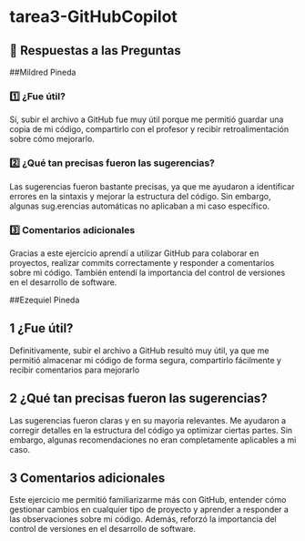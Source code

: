 # tarea3-GitHubCopilot
## 📌 Respuestas a las Preguntas  
##Mildred Pineda
### 1️⃣ ¿Fue útil?  
Sí, subir el archivo a GitHub fue muy útil porque me permitió guardar una copia de mi código, compartirlo con el profesor y recibir retroalimentación sobre cómo mejorarlo.  

### 2️⃣ ¿Qué tan precisas fueron las sugerencias?  
Las sugerencias fueron bastante precisas, ya que me ayudaron a identificar errores en la sintaxis y mejorar la estructura del código. Sin embargo, algunas sug.erencias automáticas no aplicaban a mi caso específico.  

### 3️⃣ Comentarios adicionales  
Gracias a este ejercicio aprendí a utilizar GitHub para colaborar en proyectos, realizar commits correctamente y responder a comentarios sobre mi código. También entendí la importancia del control de versiones en el desarrollo de software.  

##Ezequiel Pineda
## 1️ ¿Fue útil?
Definitivamente, subir el archivo a GitHub resultó muy útil, ya que me permitió almacenar mi código de forma segura, compartirlo fácilmente y recibir comentarios para mejorarlo

## 2️ ¿Qué tan precisas fueron las sugerencias?
Las sugerencias fueron claras y en su mayoría relevantes. Me ayudaron a corregir detalles en la estructura del código ya optimizar ciertas partes. Sin embargo, algunas recomendaciones no eran completamente aplicables a mi caso.

## 3️ Comentarios adicionales
Este ejercicio me permitió familiarizarme más con GitHub, entender cómo gestionar cambios en cualquier tipo de  proyecto y aprender a responder a las observaciones sobre mi código. Además, reforzó la importancia del control de versiones en el desarrollo de software.
